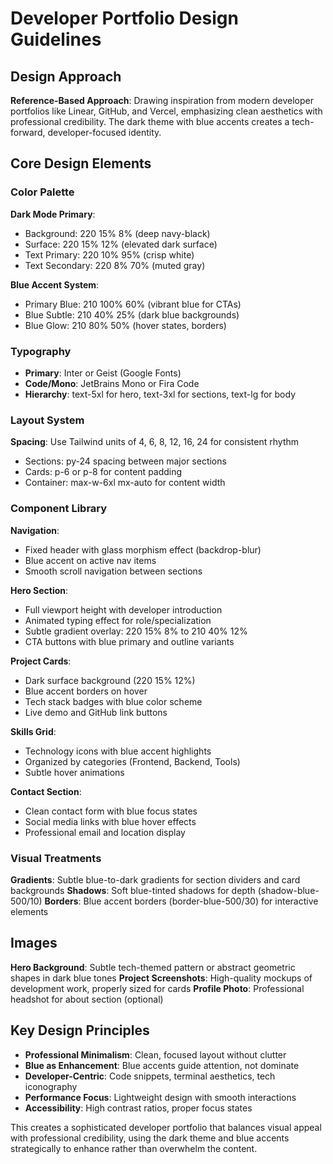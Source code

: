 # Developer Portfolio Design Guidelines

## Design Approach
**Reference-Based Approach**: Drawing inspiration from modern developer portfolios like Linear, GitHub, and Vercel, emphasizing clean aesthetics with professional credibility. The dark theme with blue accents creates a tech-forward, developer-focused identity.

## Core Design Elements

### Color Palette
**Dark Mode Primary**:
- Background: 220 15% 8% (deep navy-black)
- Surface: 220 15% 12% (elevated dark surface)
- Text Primary: 220 10% 95% (crisp white)
- Text Secondary: 220 8% 70% (muted gray)

**Blue Accent System**:
- Primary Blue: 210 100% 60% (vibrant blue for CTAs)
- Blue Subtle: 210 40% 25% (dark blue backgrounds)
- Blue Glow: 210 80% 50% (hover states, borders)

### Typography
- **Primary**: Inter or Geist (Google Fonts)
- **Code/Mono**: JetBrains Mono or Fira Code
- **Hierarchy**: text-5xl for hero, text-3xl for sections, text-lg for body

### Layout System
**Spacing**: Use Tailwind units of 4, 6, 8, 12, 16, 24 for consistent rhythm
- Sections: py-24 spacing between major sections
- Cards: p-6 or p-8 for content padding
- Container: max-w-6xl mx-auto for content width

### Component Library

**Navigation**:
- Fixed header with glass morphism effect (backdrop-blur)
- Blue accent on active nav items
- Smooth scroll navigation between sections

**Hero Section**:
- Full viewport height with developer introduction
- Animated typing effect for role/specialization
- Subtle gradient overlay: 220 15% 8% to 210 40% 12%
- CTA buttons with blue primary and outline variants

**Project Cards**:
- Dark surface background (220 15% 12%)
- Blue accent borders on hover
- Tech stack badges with blue color scheme
- Live demo and GitHub link buttons

**Skills Grid**:
- Technology icons with blue accent highlights
- Organized by categories (Frontend, Backend, Tools)
- Subtle hover animations

**Contact Section**:
- Clean contact form with blue focus states
- Social media links with blue hover effects
- Professional email and location display

### Visual Treatments
**Gradients**: Subtle blue-to-dark gradients for section dividers and card backgrounds
**Shadows**: Soft blue-tinted shadows for depth (shadow-blue-500/10)
**Borders**: Blue accent borders (border-blue-500/30) for interactive elements

## Images
**Hero Background**: Subtle tech-themed pattern or abstract geometric shapes in dark blue tones
**Project Screenshots**: High-quality mockups of development work, properly sized for cards
**Profile Photo**: Professional headshot for about section (optional)

## Key Design Principles
- **Professional Minimalism**: Clean, focused layout without clutter
- **Blue as Enhancement**: Blue accents guide attention, not dominate
- **Developer-Centric**: Code snippets, terminal aesthetics, tech iconography
- **Performance Focus**: Lightweight design with smooth interactions
- **Accessibility**: High contrast ratios, proper focus states

This creates a sophisticated developer portfolio that balances visual appeal with professional credibility, using the dark theme and blue accents strategically to enhance rather than overwhelm the content.